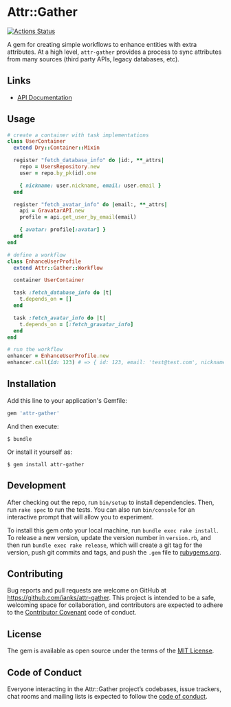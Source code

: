 # Attr::Gather

[![Actions Status](https://github.com/ianks/attr-gather/workflows/.github/workflows/ruby.yml/badge.svg)](https://github.com/ianks/att-gather/actions)

A gem for creating simple workflows to enhance entities with extra attributes.
At a high level, `attr-gather` provides a process to sync attributes from many
sources (third party APIs, legacy databases, etc).

## Links

* [API Documentation](http://dry-rb.org/gems/attr-gather/)

## Usage

```ruby
# create a container with task implementations
class UserContainer
  extend Dry::Container::Mixin

  register "fetch_database_info" do |id:, **_attrs|
    repo = UsersRepository.new
    user = repo.by_pk(id).one

    { nickname: user.nickname, email: user.email }
  end

  register "fetch_avatar_info" do |email:, **_attrs|
    api = GravatarAPI.new
    profile = api.get_user_by_email(email)

    { avatar: profile[:avatar] }
  end
end

# define a workflow
class EnhanceUserProfile
  extend Attr::Gather::Workflow

  container UserContainer

  task :fetch_database_info do |t|
    t.depends_on = []
  end

  task :fetch_avatar_info do |t|
    t.depends_on = [:fetch_gravatar_info]
  end
end

# run the workflow
enhancer = EnhanceUserProfile.new
enhancer.call(id: 123) # => { id: 123, email: 'test@test.com', nickname: 'Jay', avatar: 'https://example.com/avatar.png' }
```

## Installation

Add this line to your application's Gemfile:

```ruby
gem 'attr-gather'
```

And then execute:

    $ bundle

Or install it yourself as:

    $ gem install attr-gather

## Development

After checking out the repo, run `bin/setup` to install dependencies. Then, run
`rake spec` to run the tests. You can also run `bin/console` for an interactive
prompt that will allow you to experiment.

To install this gem onto your local machine, run `bundle exec rake install`. To
release a new version, update the version number in `version.rb`, and then run
`bundle exec rake release`, which will create a git tag for the version, push
git commits and tags, and push the `.gem` file to
[rubygems.org](https://rubygems.org).

## Contributing

Bug reports and pull requests are welcome on GitHub at
https://github.com/ianks/attr-gather. This project is intended to be a safe,
welcoming space for collaboration, and contributors are expected to adhere to
the [Contributor Covenant](http://contributor-covenant.org) code of conduct.

## License

The gem is available as open source under the terms of the [MIT
License](https://opensource.org/licenses/MIT).

## Code of Conduct

Everyone interacting in the Attr::Gather project’s codebases, issue trackers,
chat rooms and mailing lists is expected to follow the [code of
conduct](https://github.com/ianks/attr-gather/blob/master/CODE_OF_CONDUCT.md).
